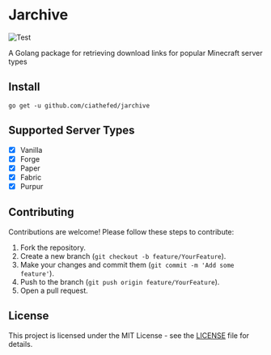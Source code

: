 # Jarchive

![Test](https://img.shields.io/github/actions/workflow/status/ciathefed/jarchive/test.yml?label=test%20%F0%9F%A7%AA&style=flat-square)

A Golang package for retrieving download links for popular Minecraft server types

## Install

```shell
go get -u github.com/ciathefed/jarchive
```

## Supported Server Types

- [X] Vanilla
- [X] Forge
- [X] Paper
- [X] Fabric
- [X] Purpur

## Contributing

Contributions are welcome! Please follow these steps to contribute:

1. Fork the repository.
2. Create a new branch (`git checkout -b feature/YourFeature`).
3. Make your changes and commit them (`git commit -m 'Add some feature'`).
4. Push to the branch (`git push origin feature/YourFeature`).
5. Open a pull request.

## License

This project is licensed under the MIT License - see the [LICENSE](https://github.com/ciathefed/jarchive/blob/main/LICENSE) file for details.
